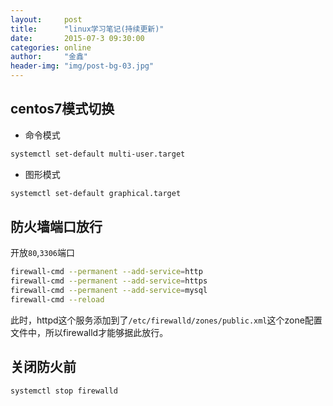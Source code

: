 ```yaml
---
layout:     post
title:      "linux学习笔记(持续更新)"
date:       2015-07-3 09:30:00
categories: online
author:     "金鑫"
header-img: "img/post-bg-03.jpg"
---
```


## centos7模式切换

- 命令模式

```bash
systemctl set-default multi-user.target
```

- 图形模式

```bash
systemctl set-default graphical.target
```

## 防火墙端口放行

开放`80`,`3306`端口

```bash
firewall-cmd --permanent --add-service=http
firewall-cmd --permanent --add-service=https
firewall-cmd --permanent --add-service=mysql
firewall-cmd --reload
```

此时，httpd这个服务添加到了`/etc/firewalld/zones/public.xml`这个zone配置文件中，所以firewalld才能够据此放行。

## 关闭防火前

```bash
systemctl stop firewalld
```
